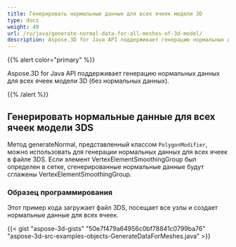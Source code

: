 ```yaml
---
title: Генерировать нормальные данные для всех ячеек модели 3D
type: docs
weight: 40
url: /ru/java/generate-normal-data-for-all-meshes-of-3d-model/
description: Aspose.3D for Java API поддерживает генерацию нормальных данных для всех ячеек модели 3D (без нормальных данных).
---
```

{{% alert color="primary" %}} 

Aspose.3D for Java API поддерживает генерацию нормальных данных для всех ячеек модели 3D (без нормальных данных).

{{% /alert %}} 
##  **Генерировать нормальные данные для всех ячеек модели 3DS**
Метод generateNormal, представленный классом `PolygonModifier`, можно использовать для генерации нормальных данных для всех ячеек в файле 3DS. Если элемент VertexElementSmoothingGroup был определен в сетке, сгенерированные нормальные данные будут сглажены VertexElementSmoothingGroup.
###  **Образец программирования**
Этот пример кода загружает файл 3DS, посещает все узлы и создает нормальные данные для всех ячеек.

{{< gist "aspose-3d-gists" "50e7f479a64956c0bf78841c0799ba76" "aspose-3d-src-examples-objects-GenerateDataForMeshes.java" >}}
